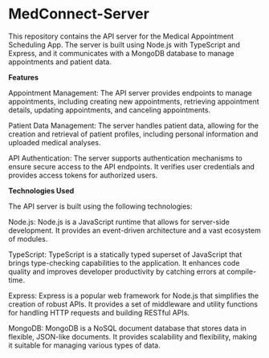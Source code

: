# MedConnect-Server
This repository contains the API server for the Medical Appointment Scheduling App. The server is built using Node.js with TypeScript and Express, and it communicates with a MongoDB database to manage appointments and patient data.

**Features**

Appointment Management: The API server provides endpoints to manage appointments, including creating new appointments, retrieving appointment details, updating appointments, and canceling appointments.

Patient Data Management: The server handles patient data, allowing for the creation and retrieval of patient profiles, including personal information and uploaded medical analyses.

API Authentication: The server supports authentication mechanisms to ensure secure access to the API endpoints. It verifies user credentials and provides access tokens for authorized users.

**Technologies Used**

The API server is built using the following technologies:

Node.js: Node.js is a JavaScript runtime that allows for server-side development. It provides an event-driven architecture and a vast ecosystem of modules.

TypeScript: TypeScript is a statically typed superset of JavaScript that brings type-checking capabilities to the application. It enhances code quality and improves developer productivity by catching errors at compile-time.

Express: Express is a popular web framework for Node.js that simplifies the creation of robust APIs. It provides a set of middleware and utility functions for handling HTTP requests and building RESTful APIs.

MongoDB: MongoDB is a NoSQL document database that stores data in flexible, JSON-like documents. It provides scalability and flexibility, making it suitable for managing various types of data.
